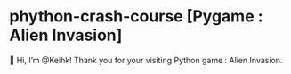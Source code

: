 # phython-crash-course [Pygame : Alien Invasion]

 👋 Hi, I’m @Keihk! Thank you for your visiting Python game : Alien Invasion.
